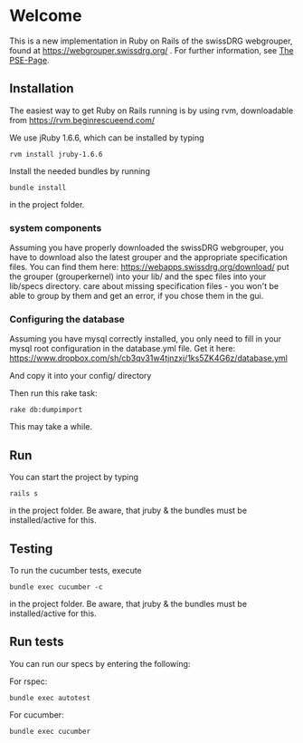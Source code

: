 # Welcome

This is a new implementation in Ruby on Rails of the swissDRG webgrouper, 
found at https://webgrouper.swissdrg.org/ . For further information, see [The PSE-Page](http://pym.unibe.ch/pse/wiki/doku.php?id=pse1:home).

## Installation

The easiest way to get Ruby on Rails running is by using rvm, downloadable from https://rvm.beginrescueend.com/

We use jRuby 1.6.6, which can be installed by typing

	rvm install jruby-1.6.6
	
Install the needed bundles by running

	bundle install
	
in the project folder.

### system components

Assuming you have properly downloaded the swissDRG webgrouper, you have to download also the 
latest grouper and the appropriate specification files. 
You can find them here: https://webapps.swissdrg.org/download/
put the grouper (grouperkernel) into your lib/ and the spec files into your lib/specs directory.
care about missing specification files - you won't be able to group by them
and get an error, if you chose them in the gui.   

### Configuring the database

Assuming you have mysql correctly installed, you only need to fill in your mysql root configuration in
the database.yml file. Get it here: https://www.dropbox.com/sh/cb3qv31w4tjnzxj/1ks5ZK4G6z/database.yml

And copy it into your config/ directory


Then run this rake task:

	rake db:dumpimport

This may take a while.
	
## Run

You can start the project by typing
	
	rails s

in the project folder. Be aware, that jruby & the bundles must be installed/active for this.

## Testing

To run the cucumber tests, execute
	
	bundle exec cucumber -c

in the project folder. Be aware, that jruby & the bundles must be installed/active for this.

## Run tests

You can run our specs by entering the following:

For rspec:

	bundle exec autotest

For cucumber:

	bundle exec cucumber
